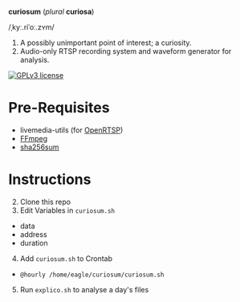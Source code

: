 **curiosum** (*plural* **curiosa**)

/ˌkyː.riˈoː.zʏm/

1. A possibly unimportant point of interest; a curiosity.
2. Audio-only RTSP recording system and waveform generator for analysis.

[![GPLv3 license](https://img.shields.io/badge/License-GPLv3-blue.svg)](https://github.com/andre-abadi/curiosum/blob/master/LICENSE)

# Pre-Requisites

- livemedia-utils (for [OpenRTSP](http://www.live555.com/openRTSP/))
- [FFmpeg](https://ffmpeg.org/)
- [sha256sum](https://help.ubuntu.com/community/HowToSHA256SUM)

# Instructions

2. Clone this repo
3. Edit Variables in `curiosum.sh`

- data
- address
- duration

4. Add `curiosum.sh` to Crontab

- `@hourly /home/eagle/curiosum/curiosum.sh`

5. Run `explico.sh` to analyse a day's files
